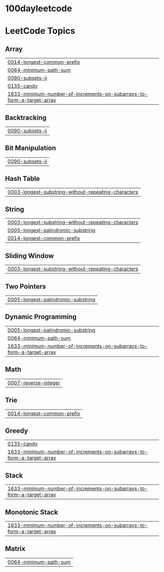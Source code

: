 # 100dayleetcode

<!---LeetCode Topics Start-->
# LeetCode Topics
## Array
|  |
| ------- |
| [0014-longest-common-prefix](https://github.com/Aditya-Prakash14/100dayleetcode/tree/master/0014-longest-common-prefix) |
| [0064-minimum-path-sum](https://github.com/Aditya-Prakash14/100dayleetcode/tree/master/0064-minimum-path-sum) |
| [0090-subsets-ii](https://github.com/Aditya-Prakash14/100dayleetcode/tree/master/0090-subsets-ii) |
| [0135-candy](https://github.com/Aditya-Prakash14/100dayleetcode/tree/master/0135-candy) |
| [1633-minimum-number-of-increments-on-subarrays-to-form-a-target-array](https://github.com/Aditya-Prakash14/100dayleetcode/tree/master/1633-minimum-number-of-increments-on-subarrays-to-form-a-target-array) |
## Backtracking
|  |
| ------- |
| [0090-subsets-ii](https://github.com/Aditya-Prakash14/100dayleetcode/tree/master/0090-subsets-ii) |
## Bit Manipulation
|  |
| ------- |
| [0090-subsets-ii](https://github.com/Aditya-Prakash14/100dayleetcode/tree/master/0090-subsets-ii) |
## Hash Table
|  |
| ------- |
| [0003-longest-substring-without-repeating-characters](https://github.com/Aditya-Prakash14/100dayleetcode/tree/master/0003-longest-substring-without-repeating-characters) |
## String
|  |
| ------- |
| [0003-longest-substring-without-repeating-characters](https://github.com/Aditya-Prakash14/100dayleetcode/tree/master/0003-longest-substring-without-repeating-characters) |
| [0005-longest-palindromic-substring](https://github.com/Aditya-Prakash14/100dayleetcode/tree/master/0005-longest-palindromic-substring) |
| [0014-longest-common-prefix](https://github.com/Aditya-Prakash14/100dayleetcode/tree/master/0014-longest-common-prefix) |
## Sliding Window
|  |
| ------- |
| [0003-longest-substring-without-repeating-characters](https://github.com/Aditya-Prakash14/100dayleetcode/tree/master/0003-longest-substring-without-repeating-characters) |
## Two Pointers
|  |
| ------- |
| [0005-longest-palindromic-substring](https://github.com/Aditya-Prakash14/100dayleetcode/tree/master/0005-longest-palindromic-substring) |
## Dynamic Programming
|  |
| ------- |
| [0005-longest-palindromic-substring](https://github.com/Aditya-Prakash14/100dayleetcode/tree/master/0005-longest-palindromic-substring) |
| [0064-minimum-path-sum](https://github.com/Aditya-Prakash14/100dayleetcode/tree/master/0064-minimum-path-sum) |
| [1633-minimum-number-of-increments-on-subarrays-to-form-a-target-array](https://github.com/Aditya-Prakash14/100dayleetcode/tree/master/1633-minimum-number-of-increments-on-subarrays-to-form-a-target-array) |
## Math
|  |
| ------- |
| [0007-reverse-integer](https://github.com/Aditya-Prakash14/100dayleetcode/tree/master/0007-reverse-integer) |
## Trie
|  |
| ------- |
| [0014-longest-common-prefix](https://github.com/Aditya-Prakash14/100dayleetcode/tree/master/0014-longest-common-prefix) |
## Greedy
|  |
| ------- |
| [0135-candy](https://github.com/Aditya-Prakash14/100dayleetcode/tree/master/0135-candy) |
| [1633-minimum-number-of-increments-on-subarrays-to-form-a-target-array](https://github.com/Aditya-Prakash14/100dayleetcode/tree/master/1633-minimum-number-of-increments-on-subarrays-to-form-a-target-array) |
## Stack
|  |
| ------- |
| [1633-minimum-number-of-increments-on-subarrays-to-form-a-target-array](https://github.com/Aditya-Prakash14/100dayleetcode/tree/master/1633-minimum-number-of-increments-on-subarrays-to-form-a-target-array) |
## Monotonic Stack
|  |
| ------- |
| [1633-minimum-number-of-increments-on-subarrays-to-form-a-target-array](https://github.com/Aditya-Prakash14/100dayleetcode/tree/master/1633-minimum-number-of-increments-on-subarrays-to-form-a-target-array) |
## Matrix
|  |
| ------- |
| [0064-minimum-path-sum](https://github.com/Aditya-Prakash14/100dayleetcode/tree/master/0064-minimum-path-sum) |
<!---LeetCode Topics End-->